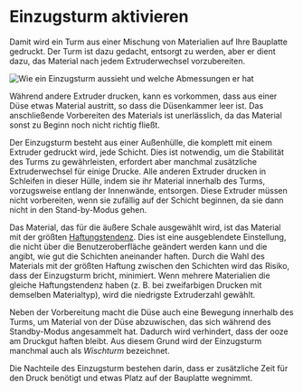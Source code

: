 Einzugsturm aktivieren
====
Damit wird ein Turm aus einer Mischung von Materialien auf Ihre Bauplatte gedruckt. Der Turm ist dazu gedacht, entsorgt zu werden, aber er dient dazu, das Material nach jedem Extruderwechsel vorzubereiten.

![Wie ein Einzugsturm aussieht und welche Abmessungen er hat](../../../articles/images/prime_tower.svg)

Während andere Extruder drucken, kann es vorkommen, dass aus einer Düse etwas Material austritt, so dass die Düsenkammer leer ist. Das anschließende Vorbereiten des Materials ist unerlässlich, da das Material sonst zu Beginn noch nicht richtig fließt.

Der Einzugsturm besteht aus einer Außenhülle, die komplett mit einem Extruder gedruckt wird, jede Schicht. Dies ist notwendig, um die Stabilität des Turms zu gewährleisten, erfordert aber manchmal zusätzliche Extruderwechsel für einige Drucke. Alle anderen Extruder drucken in Schleifen in dieser Hülle, indem sie ihr Material innerhalb des Turms, vorzugsweise entlang der Innenwände, entsorgen. Diese Extruder müssen nicht vorbereiten, wenn sie zufällig auf der Schicht beginnen, da sie dann nicht in den Stand-by-Modus gehen.

Das Material, das für die äußere Schale ausgewählt wird, ist das Material mit der größten [Haftungstendenz](../material/material_adhesion_tendency.md). Dies ist eine ausgeblendete Einstellung, die nicht über die Benutzeroberfläche geändert werden kann und die angibt, wie gut die Schichten aneinander haften. Durch die Wahl des Materials mit der größten Haftung zwischen den Schichten wird das Risiko, dass der Einzugsturm bricht, minimiert. Wenn mehrere Materialien die gleiche Haftungstendenz haben (z. B. bei zweifarbigen Drucken mit demselben Materialtyp), wird die niedrigste Extruderzahl gewählt.

Neben der Vorbereitung macht die Düse auch eine Bewegung innerhalb des Turms, um Material von der Düse abzuwischen, das sich während des Standby-Modus angesammelt hat. Dadurch wird verhindert, dass der ooze am Druckgut haften bleibt. Aus diesem Grund wird der Einzugsturm manchmal auch als *Wischturm* bezeichnet.

Die Nachteile des Einzugsturm bestehen darin, dass er zusätzliche Zeit für den Druck benötigt und etwas Platz auf der Bauplatte wegnimmt.